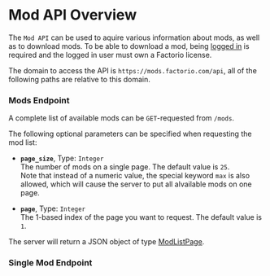 # Mod API Overview

The `Mod API` can be used to aquire various information about mods, as well as to download mods.
To be able to download a mod, being [logged in](../auth-api/#login-endpoint) is required and the
logged in user must own a Factorio license.

The domain to access the API is `https://mods.factorio.com/api`, all of the following paths are
relative to this domain.

### Mods Endpoint

A complete list of available mods can be `GET`-requested from `/mods`.

The following optional parameters can be specified when requesting the mod list:

* **`page_size`**, Type: `Integer`  
The number of mods on a single page. The default value is `25`.  
Note that instead of a numeric value, the special keyword `max` is also allowed,
which will cause the server to put all alvailable mods on one page.

* **`page`**, Type: `Integer`  
The 1-based index of the page you want to request. The default value is `1`.

<!--
Is this still available? Getting no results when trying.

* **`namelist`**, Type: `String[]`  
A list of keywords to filter the results by.
-->

The server will return a JSON object of type [ModListPage](modlistpage.md).

### Single Mod Endpoint